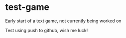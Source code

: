 # test-game
Early start of a text game, not currently being worked on

Test using push to github, wish me luck!
